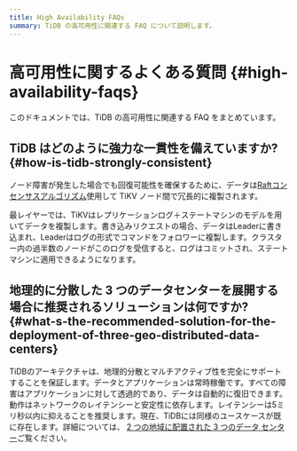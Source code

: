 ```yaml
---
title: High Availability FAQs
summary: TiDB の高可用性に関連する FAQ について説明します。
---
```


# 高可用性に関するよくある質問 {#high-availability-faqs}

このドキュメントでは、TiDB の高可用性に関連する FAQ をまとめています。

## TiDB はどのように強力な一貫性を備えていますか? {#how-is-tidb-strongly-consistent}

ノード障害が発生した場合でも回復可能性を確保するために、データは[Raftコンセンサスアルゴリズム](https://raft.github.io/)使用して TiKV ノード間で冗長的に複製されます。

最レイヤーでは、TiKVはレプリケーションログ＋ステートマシンのモデルを用いてデータを複製します。書き込みリクエストの場合、データはLeaderに書き込まれ、Leaderはログの形式でコマンドをフォロワーに複製します。クラスター内の過半数のノードがこのログを受信すると、ログはコミットされ、ステートマシンに適用できるようになります。

## 地理的に分散した 3 つのデータセンターを展開する場合に推奨されるソリューションは何ですか? {#what-s-the-recommended-solution-for-the-deployment-of-three-geo-distributed-data-centers}

TiDBのアーキテクチャは、地理的分散とマルチアクティブ性を完全にサポートすることを保証します。データとアプリケーションは常時稼働です。すべての障害はアプリケーションに対して透過的であり、データは自動的に復旧できます。動作はネットワークのレイテンシーと安定性に依存します。レイテンシーは5ミリ秒以内に抑えることを推奨します。現在、TiDBには同様のユースケースが既に存在します。詳細については、 [2 つの地域に配置された 3 つのデータ センター](/three-data-centers-in-two-cities-deployment.md)ご覧ください。
